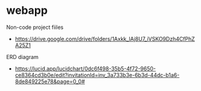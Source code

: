 # webapp
Non-code project fiiles
  - https://drive.google.com/drive/folders/1Axkk_lAj8U7_iVSKO9Dzh4CfPhZA25Z1
  
ERD diagram
  - https://lucid.app/lucidchart/0dc6f498-35b5-4f72-9650-ce8364cd3b0e/edit?invitationId=inv_3a733b3e-6b3d-44dc-b1a6-8de849225e78&page=0_0#

